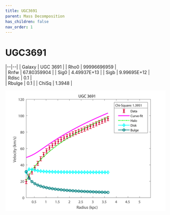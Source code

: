 ```yaml
---
title: UGC3691
parent: Mass Decomposition
has_children: false
nav_order: 1
---
```


# UGC3691

|--|--|
| Galaxy    | UGC 3691	 |
| Rho0     |	99996696959		   |   
| Rnfw  | 67.80359904		  |
| Sig0     | 4.49937E+13		 |
| Sigb     | 9.99695E+12		|  
| Rdisc  | 0.1		|   
| Rbulge      | 0.1	 | 
| ChiSq | 1.3948 |

![](/assets/plot/UGC3691.jpg)
